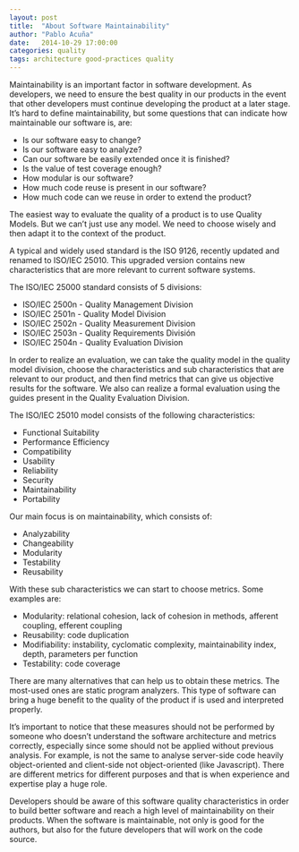 ```yaml
---
layout: post
title:  "About Software Maintainability"
author: "Pablo Acuña" 
date:   2014-10-29 17:00:00
categories: quality
tags: architecture good-practices quality 
---
```


Maintainability is an important factor in software development. As developers, 
we need to ensure the best quality in our products in the event that other 
developers must continue developing the product at a later stage.
It’s hard to define maintainability, but some questions that can indicate how 
maintainable our software is, are:

- Is our software easy to change?
- Is our software easy to analyze?
- Can our software be easily extended once it is finished?
- Is the value of test coverage enough?
- How modular is our software?
- How much code reuse is present in our software?
- How much code can we reuse in order to extend the product?


The easiest way to evaluate the quality of a product is to use Quality Models.
But we can’t just use any model. We need to choose wisely and then adapt it to
the context of the product.

A typical and widely used standard is the ISO 9126, recently updated and 
renamed to ISO/IEC 25010. This upgraded version contains new characteristics 
that are more relevant to current software systems.


The ISO/IEC 25000 standard consists of 5 divisions:

- ISO/IEC 2500n - Quality Management Division
- ISO/IEC 2501n - Quality Model Division
- ISO/IEC 2502n - Quality Measurement Division
- ISO/IEC 2503n - Quality Requirements División
- ISO/IEC 2504n - Quality Evaluation Division

In order to realize an evaluation, we can take the quality model in the quality
model division, choose the characteristics and sub characteristics that are 
relevant to our product, and then find metrics that can give us objective 
results for the software. We also can realize a formal evaluation using the 
guides present in the Quality Evaluation Division.

The ISO/IEC 25010 model consists of the following characteristics:
 
- Functional Suitability
- Performance Efficiency
- Compatibility
- Usability
- Reliability
- Security
- Maintainability
- Portability

Our main focus is on maintainability, which consists of:

- Analyzability
- Changeability
- Modularity
- Testability
- Reusability

With these sub characteristics we can start to choose metrics. Some examples are:

- Modularity: relational cohesion, lack of cohesion in methods, afferent coupling, efferent coupling
- Reusability: code duplication
- Modifiability: instability, cyclomatic complexity, maintainability index, depth, 
parameters per function
- Testability: code coverage

There are many  alternatives that can help us to obtain these metrics. The 
most-used ones are static program analyzers. This type of software can bring a 
huge benefit to the quality of the product if is used and interpreted properly.

It’s important to notice that these measures should not be performed by someone
who doesn’t understand the software architecture and metrics correctly, 
especially since some should not be applied without previous analysis. For 
example, is not the same to analyse server-side code heavily object-oriented 
and client-side not object-oriented (like Javascript). There are different 
metrics for  different purposes and that is when experience and  expertise play
a huge role.

Developers should be aware of this software quality characteristics in order 
to build better software and reach a high level of maintainability on their 
products. When the software is maintainable, not only is good for the authors, 
but also for the future developers that will work on the code source. 


